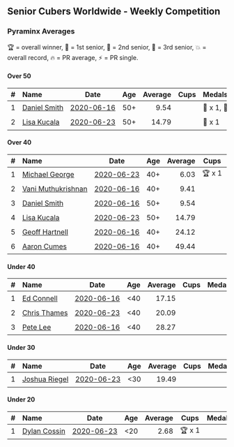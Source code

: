 ## Senior Cubers Worldwide - Weekly Competition
### Pyraminx Averages

🏆 = overall winner, 🥇 = 1st senior, 🥈 = 2nd senior, 🥉 = 3rd senior, 💥 = overall record, 🔥 = PR average, ⚡ = PR single.

#### Over 50

| # | Name | Date | Age | Average | Cups | Medals | Achievements | Video |
| :--: | :-- | :--: | :--: | --: | :--: | :-- | :-- | :-- |
| 1 | [<span style="white-space: nowrap">Daniel Smith</span>](../../persons/daniel_smith/pyram.md) | [<span style="white-space: nowrap">2020-06-16</span>](2020-06-16.md) | 50+ | 9.54 |  | <span style="white-space: nowrap">🥈 x 1, 🥉 x 1</span> | <span style="white-space: nowrap">💥 x 1, 🔥 x 1, ⚡ x 1</span> | [Link](https://www.facebook.com/events/296087658445428/permalink/301316697922524/) |
| 2 | [<span style="white-space: nowrap">Lisa Kucala</span>](../../persons/lisa_kucala/pyram.md) | [<span style="white-space: nowrap">2020-06-23</span>](2020-06-23.md) | 50+ | 14.79 |  | <span style="white-space: nowrap">🥉 x 1</span> | <span style="white-space: nowrap">🔥 x 2, ⚡ x 1</span> | [Link](https://www.facebook.com/events/1618516681636159/permalink/1624302671057560/) |

#### Over 40

| # | Name | Date | Age | Average | Cups | Medals | Achievements | Video |
| :--: | :-- | :--: | :--: | --: | :--: | :-- | :-- | :-- |
| 1 | [<span style="white-space: nowrap">Michael George</span>](../../persons/michael_george/pyram.md) | [<span style="white-space: nowrap">2020-06-23</span>](2020-06-23.md) | 40+ | 6.03 | <span style="white-space: nowrap">🏆 x 1</span> | <span style="white-space: nowrap">🥇 x 2</span> | <span style="white-space: nowrap">💥 x 2, 🔥 x 2, ⚡ x 2</span> | [Link](https://www.facebook.com/events/1618516681636159/permalink/1623347121153115/) |
| 2 | [<span style="white-space: nowrap">Vani Muthukrishnan</span>](../../persons/vani_muthukrishnan/pyram.md) | [<span style="white-space: nowrap">2020-06-16</span>](2020-06-16.md) | 40+ | 9.41 |  | <span style="white-space: nowrap">🥈 x 1</span> | <span style="white-space: nowrap">🔥 x 1, ⚡ x 1</span> | [Link](https://www.facebook.com/events/296087658445428/permalink/297660754954785/) |
| 3 | [<span style="white-space: nowrap">Daniel Smith</span>](../../persons/daniel_smith/pyram.md) | [<span style="white-space: nowrap">2020-06-16</span>](2020-06-16.md) | 50+ | 9.54 |  | <span style="white-space: nowrap">🥈 x 1, 🥉 x 1</span> | <span style="white-space: nowrap">💥 x 1, 🔥 x 1, ⚡ x 1</span> | [Link](https://www.facebook.com/events/296087658445428/permalink/301316697922524/) |
| 4 | [<span style="white-space: nowrap">Lisa Kucala</span>](../../persons/lisa_kucala/pyram.md) | [<span style="white-space: nowrap">2020-06-23</span>](2020-06-23.md) | 50+ | 14.79 |  | <span style="white-space: nowrap">🥉 x 1</span> | <span style="white-space: nowrap">🔥 x 2, ⚡ x 1</span> | [Link](https://www.facebook.com/events/1618516681636159/permalink/1624302671057560/) |
| 5 | [<span style="white-space: nowrap">Geoff Hartnell</span>](../../persons/geoff_hartnell/pyram.md) | [<span style="white-space: nowrap">2020-06-16</span>](2020-06-16.md) | 40+ | 24.12 |  |  | <span style="white-space: nowrap">🔥 x 1, ⚡ x 1</span> | [Link](https://www.facebook.com/events/296087658445428/permalink/296203821767145/) |
| 6 | [<span style="white-space: nowrap">Aaron Cumes</span>](../../persons/aaron_cumes/pyram.md) | [<span style="white-space: nowrap">2020-06-16</span>](2020-06-16.md) | 40+ | 49.44 |  |  | <span style="white-space: nowrap">🔥 x 1, ⚡ x 1</span> | [Link](https://www.facebook.com/events/296087658445428/permalink/296167008437493/) |

#### Under 40

| # | Name | Date | Age | Average | Cups | Medals | Achievements | Video |
| :--: | :-- | :--: | :--: | --: | :--: | :-- | :-- | :-- |
| 1 | [<span style="white-space: nowrap">Ed Connell</span>](../../persons/ed_connell/pyram.md) | [<span style="white-space: nowrap">2020-06-16</span>](2020-06-16.md) | <40 | 17.15 |  |  | <span style="white-space: nowrap">🔥 x 1, ⚡ x 1</span> | [Link](https://www.facebook.com/events/296087658445428/permalink/299485738105620/) |
| 2 | [<span style="white-space: nowrap">Chris Thames</span>](../../persons/chris_thames/pyram.md) | [<span style="white-space: nowrap">2020-06-23</span>](2020-06-23.md) | <40 | 20.09 |  |  | <span style="white-space: nowrap">🔥 x 2, ⚡ x 2</span> | [Link](https://www.facebook.com/events/1618516681636159/permalink/1622324837922010/) |
| 3 | [<span style="white-space: nowrap">Pete Lee</span>](../../persons/pete_lee/pyram.md) | [<span style="white-space: nowrap">2020-06-16</span>](2020-06-16.md) | <40 | 28.27 |  |  | <span style="white-space: nowrap">🔥 x 1, ⚡ x 2</span> | [Link](https://www.facebook.com/events/296087658445428/permalink/299520834768777/) |

#### Under 30

| # | Name | Date | Age | Average | Cups | Medals | Achievements | Video |
| :--: | :-- | :--: | :--: | --: | :--: | :-- | :-- | :-- |
| 1 | [<span style="white-space: nowrap">Joshua Riegel</span>](../../persons/joshua_riegel/pyram.md) | [<span style="white-space: nowrap">2020-06-23</span>](2020-06-23.md) | <30 | 19.49 |  |  | <span style="white-space: nowrap">🔥 x 1, ⚡ x 1</span> | [Link](https://www.facebook.com/events/1618516681636159/permalink/1623946524426508/) |

#### Under 20

| # | Name | Date | Age | Average | Cups | Medals | Achievements | Video |
| :--: | :-- | :--: | :--: | --: | :--: | :-- | :-- | :-- |
| 1 | [<span style="white-space: nowrap">Dylan Cossin</span>](../../persons/dylan_cossin/pyram.md) | [<span style="white-space: nowrap">2020-06-23</span>](2020-06-23.md) | <20 | 2.68 | <span style="white-space: nowrap">🏆 x 1</span> |  | <span style="white-space: nowrap">💥 x 1, 🔥 x 1, ⚡ x 1</span> | [Link](https://www.facebook.com/dylan.andrew1/videos/3097979393620158/) |


<!-- Global site tag (gtag.js) - Google Analytics -->
<script async src="https://www.googletagmanager.com/gtag/js?id=UA-86348435-3"></script>
<script>window.dataLayer = window.dataLayer || []; function gtag() {dataLayer.push(arguments);} gtag('js', new Date()); gtag('config', 'UA-86348435-3');</script>
